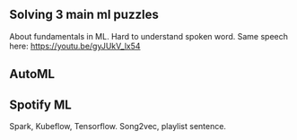 ## Solving 3 main ml puzzles

About fundamentals in ML. Hard to understand spoken word. Same speech here: https://youtu.be/gyJUkV_lx54

## AutoML 

## Spotify ML

Spark, Kubeflow, Tensorflow.
Song2vec, playlist sentence.

